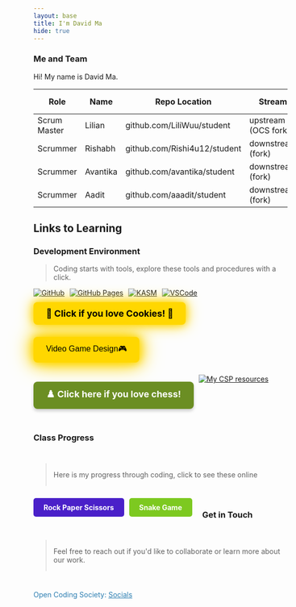 ```yaml
---
layout: base
title: I'm David Ma
hide: true
---
```


### Me and Team

Hi! My name is David Ma.

| Role         | Name     | Repo Location                       | Stream                | Repo Name |
|--------------|----------|-------------------------------------|-----------------------|-----------|
| Scrum Master | Lilian     | github.com/LiliWuu/student           | upstream (OCS fork)   | student   |
| Scrummer     | Rishabh    | github.com/Rishi4u12/student            | downstream (fork)     | student   |
| Scrummer     | Avantika | github.com/avantika/student         | downstream (fork)     | student   |
| Scrummer     | Aadit    | github.com/aaadit/student           | downstream (fork)     | student   |


## Links to Learning

### Development Environment

> Coding starts with tools, explore these tools and procedures with a click.

<div style="display: flex; flex-wrap: wrap; gap: 10px;">
    <a href="https://github.com/Open-Coding-Society/student">
        <img src="https://img.shields.io/badge/GitHub-181717?style=for-the-badge&logo=github&logoColor=white" alt="GitHub">
    </a>
    <a href="https://open-coding-society.github.io/student">
        <img src="https://img.shields.io/badge/GitHub%20Pages-327FC7?style=for-the-badge&logo=github&logoColor=white" alt="GitHub Pages">
    </a>
    <a href="https://kasm.nighthawkcodingsociety.com/">
        <img src="https://img.shields.io/badge/KASM-0078D4?style=for-the-badge&logo=kasm&logoColor=white" alt="KASM">
    </a>
    <a href="https://vscode.dev/">
        <img src="https://img.shields.io/badge/VSCode-007ACC?style=for-the-badge&logo=visual-studio-code&logoColor=white" alt="VSCode">
    </a>
<a href="https://cookiegame.org/zh/" target="_blank" 
   style="display:inline-block; padding:12px 25px; background-color:#FFD700; color:black; text-decoration:none; 
          font-size:18px; font-weight:bold; border-radius:8px; box-shadow: 0 0 15px #FFD700, 0 0 30px #FFD700; 
          transition: all 0.3s; cursor:pointer;">
    🍪 Click if you love Cookies! 🍪
</a>

<input type="button" value="Video Game Design🎮" 
       onclick="window.open('https://discord.gg/MF35TPUG', '_blank')" 
       style="padding:12px 25px; font-size:16px; background-color:#FFD700; color:black; border:none; border-radius:8px; cursor:pointer; 
              box-shadow: 0 0 15px #FFD700, 0 0 30px #FFD700, 0 0 45px #FFD700; transition: all 0.3s;">

<a href="https://www.chess.com" target="_blank" 
   style="display:inline-block; padding:12px 25px; background-color:#6B8E23; color:white; text-decoration:none; font-size:18px; font-weight:bold; border-radius:8px; box-shadow: 0 4px 6px rgba(0,0,0,0.2); transition: all 0.2s;">
    ♟️ Click here if you love chess!
</a>

<a href="https://docs.google.com/document/d/1aV7q2XLWMoSfFxrlIePGDWLTG4Zu4av9Y2jBH9-ywOU/edit?tab=t.0" target="_blank">
    <img src="https://img.shields.io/badge/My%20CSP%20resources-4CAF50?style=for-the-badge&logo=google&logoColor=white" alt="My CSP resources">
</a>
<br>

### Class Progress

> Here is my progress through coding, click to see these online

<div style="display: flex; flex-wrap: wrap; gap: 10px;">
    <a href="{{site.baseurl}}/hacks/rock-paper-scissor" style="text-decoration: none;">
    <div style="background-color: #4a20c9ff; color: white; padding: 10px 20px; border-radius: 5px; font-weight: bold;">
        Rock Paper Scissors
    </div>
    </a>
    <a href="{{site.baseurl}}/hacks/snake-game" style="text-decoration: none;">
    <div style="background-color: #7dc920ff; color: white; padding: 10px 20px; border-radius: 5px; font-weight: bold;">
        Snake Game
    </div>
</a>
</div>

<br>

<!-- Contact Section -->
### Get in Touch

> Feel free to reach out if you'd like to collaborate or learn more about our work.

<p style="color: #2A7DB1;">Open Coding Society: <a href="https://opencodingsociety.com" style="color: #2A7DB1; text-decoration: underline;">Socials</a></p>
